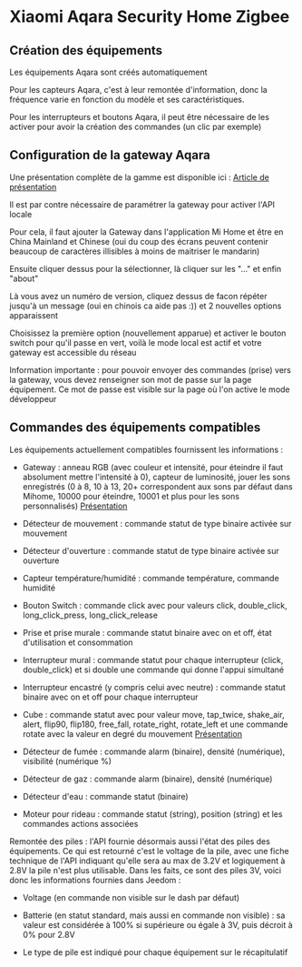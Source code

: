 # Xiaomi Aqara Security Home Zigbee

## Création des équipements

Les équipements Aqara sont créés automatiquement

Pour les capteurs Aqara, c'est à leur remontée d'information, donc la fréquence varie en fonction du modèle et ses caractéristiques.

Pour les interrupteurs et boutons Aqara, il peut être nécessaire de les activer pour avoir la création des commandes (un clic par exemple)

## Configuration de la gateway Aqara

Une présentation complète de la gamme est disponible ici : [Article de présentation](https://lunarok-domotique.com/plugins-jeedom/xiaomi-home-jeedom/aqara-lumi-xiaomi-smart-home-security/)

Il est par contre nécessaire de paramétrer la gateway pour activer l'API locale

Pour cela, il faut ajouter la Gateway dans l'application Mi Home et être en China Mainland et Chinese (oui du coup des écrans peuvent contenir beaucoup de caractères illisibles à moins de maitriser le mandarin)

Ensuite cliquer dessus pour la sélectionner, là cliquer sur les "..." et enfin "about"

Là vous avez un numéro de version, cliquez dessus de facon répéter jusqu'à un message (oui en chinois ca aide pas :)) et 2 nouvelles options apparaissent

Choisissez la première option (nouvellement apparue) et activer le bouton switch pour qu'il passe en vert, voilà le mode local est actif et votre gateway est accessible du réseau

Information importante : pour pouvoir envoyer des commandes (prise) vers la gateway, vous devez renseigner son mot de passe sur la page équipement. Ce mot de passe est visible sur la page où l'on active le mode développeur

## Commandes des équipements compatibles

Les équipements actuellement compatibles fournissent les informations :

* Gateway : anneau RGB (avec couleur et intensité, pour éteindre il faut absolument mettre l'intensité à 0), capteur de luminosité, jouer les sons enregistrés (0 à 8, 10 à 13, 20+ correspondent aux sons par défaut dans Mihome, 10000 pour éteindre, 10001 et plus pour les sons personnalisés) [Présentation](https://lunarok-domotique.com/2017/03/mi-smart-gateway-domotique-jeedom/)

* Détecteur de mouvement : commande statut de type binaire activée sur mouvement

* Détecteur d'ouverture : commande statut de type binaire activée sur ouverture

* Capteur température/humidité : commande température, commande humidité

* Bouton Switch : commande click avec pour valeurs click, double_click, long_click_press, long_click_release

* Prise et prise murale : commande statut binaire avec on et off, état d'utilisation et consommation

* Interrupteur mural : commande statut pour chaque interrupteur (click, double_click) et si double une commande qui donne l'appui simultané

* Interrupteur encastré (y compris celui avec neutre) : commande statut binaire avec on et off pour chaque interrupteur

* Cube : commande statut avec pour valeur move, tap_twice, shake_air, alert, flip90, flip180, free_fall, rotate_right, rotate_left et une commande rotate avec la valeur en degré du mouvement [Présentation](https://lunarok-domotique.com/2017/03/aqara-xiaomi-magic-controller-utilisation-dans-jeedom/)

* Détecteur de fumée : commande alarm (binaire), densité (numérique), visibilité (numérique %)

* Détecteur de gaz : commande alarm (binaire), densité (numérique)

* Détecteur d'eau : commande statut (binaire)

* Moteur pour rideau : commande statut (string), position (string) et les commandes actions associées

Remontée des piles : l'API fournie désormais aussi l'état des piles des équipements. Ce qui est retourné c'est le voltage de la pile, avec une fiche technique de l'API indiquant qu'elle sera au max de 3.2V et logiquement à 2.8V la pile n'est plus utilisable. Dans les faits, ce sont des piles 3V, voici donc les informations fournies dans Jeedom :

* Voltage (en commande non visible sur le dash par défaut)

* Batterie (en statut standard, mais aussi en commande non visible) : sa valeur est considérée à 100% si supérieure ou égale à 3V, puis décroit à 0% pour 2.8V

* Le type de pile est indiqué pour chaque équipement sur le récapitulatif